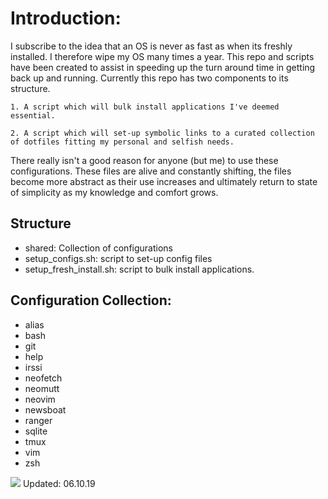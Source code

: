 # Introduction:
I subscribe to the idea that an OS is never as fast as when its freshly installed. I therefore wipe my OS many times a year.
This repo and scripts have been created to assist in speeding up the turn around time in getting back up and running. Currently
this repo has two components to its structure.

    1. A script which will bulk install applications I've deemed essential.

    2. A script which will set-up symbolic links to a curated collection of dotfiles fitting my personal and selfish needs.

There really isn't a good reason for anyone (but me) to use these configurations. These files are alive and constantly shifting, the files
become more abstract as their use increases and ultimately return to state of simplicity as my knowledge and comfort
grows.


## Structure
+ shared: Collection of configurations
+ setup_configs.sh: script to set-up config files
+ setup_fresh_install.sh: script to bulk install applications.

## Configuration Collection:
+ alias
+ bash
+ git
+ help
+ irssi
+ neofetch
+ neomutt
+ neovim
+ newsboat
+ ranger
+ sqlite
+ tmux
+ vim
+ zsh


![](https://media.giphy.com/media/w90V9nosRSkbxzB3dy/giphy.gif)
Updated: 06.10.19
